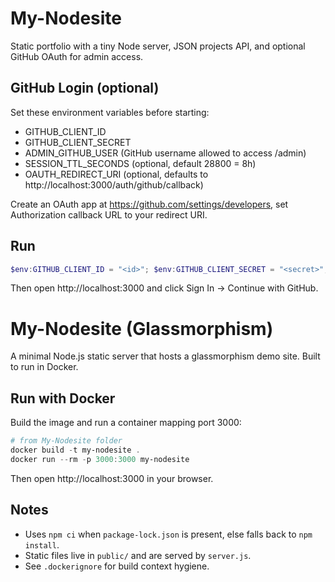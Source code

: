 # My-Nodesite

Static portfolio with a tiny Node server, JSON projects API, and optional GitHub OAuth for admin access.

## GitHub Login (optional)
Set these environment variables before starting:

- GITHUB_CLIENT_ID
- GITHUB_CLIENT_SECRET
- ADMIN_GITHUB_USER (GitHub username allowed to access /admin)
- SESSION_TTL_SECONDS (optional, default 28800 = 8h)
- OAUTH_REDIRECT_URI (optional, defaults to http://localhost:3000/auth/github/callback)

Create an OAuth app at https://github.com/settings/developers, set Authorization callback URL to your redirect URI.

## Run

```powershell
$env:GITHUB_CLIENT_ID = "<id>"; $env:GITHUB_CLIENT_SECRET = "<secret>"; $env:ADMIN_GITHUB_USER = "<your-username>"; npm start
```

Then open http://localhost:3000 and click Sign In → Continue with GitHub.
# My-Nodesite (Glassmorphism)

A minimal Node.js static server that hosts a glassmorphism demo site. Built to run in Docker.

## Run with Docker

Build the image and run a container mapping port 3000:

```powershell
# from My-Nodesite folder
docker build -t my-nodesite .
docker run --rm -p 3000:3000 my-nodesite
```

Then open http://localhost:3000 in your browser.

## Notes
- Uses `npm ci` when `package-lock.json` is present, else falls back to `npm install`.
- Static files live in `public/` and are served by `server.js`.
- See `.dockerignore` for build context hygiene.
